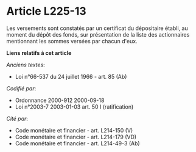# Article L225-13

Les versements sont constatés par un certificat du dépositaire établi, au moment du dépôt des fonds, sur présentation de la
liste des actionnaires mentionnant les sommes versées par chacun d'eux.

**Liens relatifs à cet article**

_Anciens textes_:

  - Loi n°66-537 du 24 juillet 1966 - art. 85 (Ab)

_Codifié par_:

  - Ordonnance 2000-912 2000-09-18
  - Loi n°2003-7 2003-01-03 art. 50 I (ratification)

_Cité par_:

  - Code monétaire et financier - art. L214-150 (V)
  - Code monétaire et financier - art. L214-179 (VD)
  - Code monétaire et financier - art. L214-49-3 (Ab)
